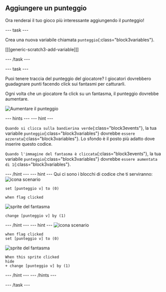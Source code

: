 ## Aggiungere un punteggio

Ora renderai il tuo gioco più interessante aggiungendo il punteggio!

--- task ---

Crea una nuova variabile chiamata `punteggio`{:class="block3variables"}.

[[[generic-scratch3-add-variable]]]

--- /task ---

--- task ---

Puoi tenere traccia del punteggio del giocatore? I giocatori dovrebbero guadagnare punti facendo click sui fantasmi per catturarli.

Ogni volta che un giocatore fa click su un fantasma, il punteggio dovrebbe aumentare.

![Aumentare il punteggio](images/ghost-score-test.png)

--- hints ---
 --- hint ---

`Quando si clicca sulla bandierina verde`{:class="block3events"}, la tua variabile `punteggio`{:class="block3variables"} dovrebbe `essere azzerata`{:class="block3variables"}. Lo sfondo è il posto più adatto dove inserire questo codice.

`Quando l'immagine del fantasma è cliccata`{:class="block3events"}, la tua variabile `punteggio`{:class="block3variables"} dovrebbe `essere aumentata di 1`{:class="block3variables"}.

--- /hint --- --- hint --- Qui ci sono i blocchi di codice che ti serviranno: ![icona scenario](images/ghost-backdrop.png)

```blocks3
set [punteggio v] to (0)

when flag clicked
```

![sprite del fantasma](images/ghost-sprite.png)

```blocks3
change [punteggio v] by (1)
```

--- /hint --- --- hint --- ![icona scenario](images/ghost-backdrop.png)

```blocks3
when flag clicked
set [punteggio v] to (0)
```

![sprite del fantasma](images/ghost-sprite.png)

```blocks3
When this sprite clicked
hide
+ change [punteggio v] by (1)
```

--- /hint --- --- /hints ---

--- /task ---